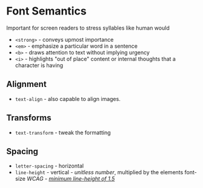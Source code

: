 # Font Semantics

Important for screen readers to stress syllables like human would

- `<strong>` - conveys upmost importance
- `<em>` - emphasize a particular word in a sentence
- `<b>` - draws attention to text without implying urgency
- `<i>` - highlights "out of place" content or internal thoughts that a character is having

## Alignment

- `text-align` - also capable to align images.

## Transforms

- `text-transform` - tweak the formatting

## Spacing

- `letter-spacing` - horizontal
- `line-height` - vertical - _unitless number_, multiplied by the elements font-size
  _WCAG - [minimum line-height of 1.5](https://www.w3.org/WAI/WCAG21/Understanding/text-spacing.html)_
